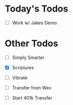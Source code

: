 # Today's Todos

- [ ] Work w/ Jakes Demo

# Other Todos

- [ ] Simply Smarter
- [x] Scriptures
- [ ] Vibrate
- [ ] Transfer from Wex
- [ ] Start 401k Transfer

